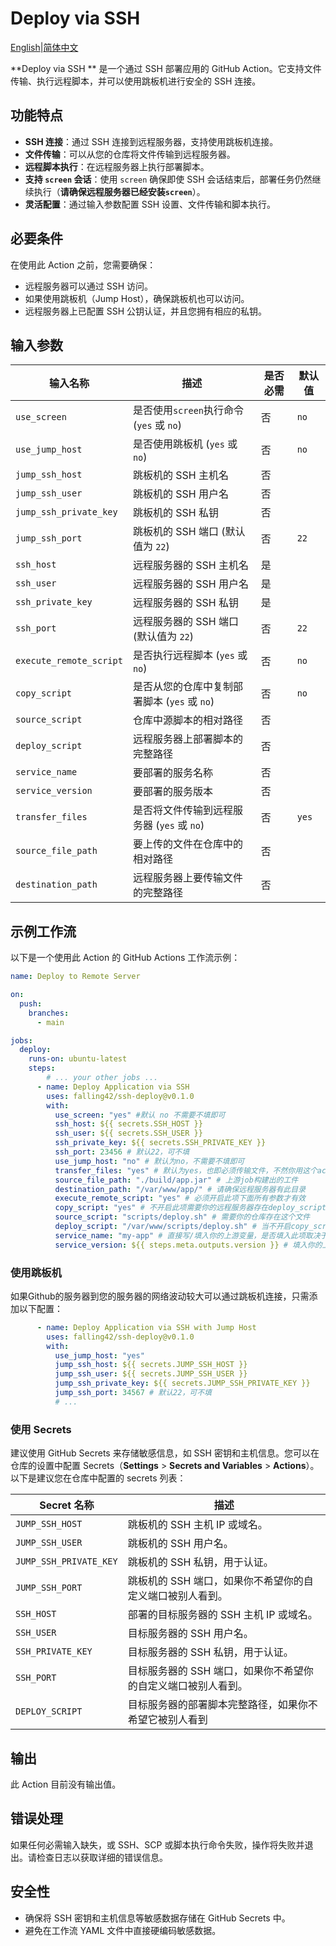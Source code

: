 # Deploy via SSH

 [English](README.md)|[简体中文](README.CN.md)

**Deploy via SSH ** 是一个通过 SSH 部署应用的 GitHub Action。它支持文件传输、执行远程脚本，并可以使用跳板机进行安全的 SSH 连接。

## 功能特点

- **SSH 连接**：通过 SSH 连接到远程服务器，支持使用跳板机连接。
- **文件传输**：可以从您的仓库将文件传输到远程服务器。
- **远程脚本执行**：在远程服务器上执行部署脚本。
- **支持 `screen` 会话**：使用 `screen` 确保即使 SSH 会话结束后，部署任务仍然继续执行（**请确保远程服务器已经安装`screen`**）。
- **灵活配置**：通过输入参数配置 SSH 设置、文件传输和脚本执行。

## 必要条件

在使用此 Action 之前，您需要确保：

- 远程服务器可以通过 SSH 访问。
- 如果使用跳板机（Jump Host），确保跳板机也可以访问。
- 远程服务器上已配置 SSH 公钥认证，并且您拥有相应的私钥。

## 输入参数

| 输入名称                | 描述                                         | 是否必需 | 默认值 |
| ----------------------- | -------------------------------------------- | -------- | ------ |
| `use_screen`            | 是否使用`screen`执行命令 (`yes` 或 `no`)     | 否       | `no`   |
| `use_jump_host`         | 是否使用跳板机 (`yes` 或 `no`)               | 否       | `no`   |
| `jump_ssh_host`         | 跳板机的 SSH 主机名                          | 否       |        |
| `jump_ssh_user`         | 跳板机的 SSH 用户名                          | 否       |        |
| `jump_ssh_private_key`  | 跳板机的 SSH 私钥                            | 否       |        |
| `jump_ssh_port`         | 跳板机的 SSH 端口 (默认值为 `22`)            | 否       | `22`   |
| `ssh_host`              | 远程服务器的 SSH 主机名                      | 是       |        |
| `ssh_user`              | 远程服务器的 SSH 用户名                      | 是       |        |
| `ssh_private_key`       | 远程服务器的 SSH 私钥                        | 是       |        |
| `ssh_port`              | 远程服务器的 SSH 端口 (默认值为 `22`)        | 否       | `22`   |
| `execute_remote_script` | 是否执行远程脚本 (`yes` 或 `no`)             | 否       | `no`   |
| `copy_script`           | 是否从您的仓库中复制部署脚本 (`yes` 或 `no`) | 否       | `no`   |
| `source_script`         | 仓库中源脚本的相对路径                       | 否       |        |
| `deploy_script`         | 远程服务器上部署脚本的完整路径               | 否       |        |
| `service_name`          | 要部署的服务名称                             | 否       |        |
| `service_version`       | 要部署的服务版本                             | 否       |        |
| `transfer_files`        | 是否将文件传输到远程服务器 (`yes` 或 `no`)   | 否       | `yes`  |
| `source_file_path`      | 要上传的文件在仓库中的相对路径               | 否       |        |
| `destination_path`      | 远程服务器上要传输文件的完整路径             | 否       |        |

## 示例工作流

以下是一个使用此 Action 的 GitHub Actions 工作流示例：

```yaml
name: Deploy to Remote Server

on:
  push:
    branches:
      - main

jobs:
  deploy:
    runs-on: ubuntu-latest
    steps:
		# ... your other jobs ...
      - name: Deploy Application via SSH
        uses: falling42/ssh-deploy@v0.1.0
        with:
          use_screen: "yes" #默认 no 不需要不填即可
          ssh_host: ${{ secrets.SSH_HOST }}
          ssh_user: ${{ secrets.SSH_USER }}
          ssh_private_key: ${{ secrets.SSH_PRIVATE_KEY }}
          ssh_port: 23456 # 默认22，可不填
          use_jump_host: "no" # 默认为no，不需要不填即可
          transfer_files: "yes" # 默认为yes，也即必须传输文件，不然你用这个action干什么 :)
          source_file_path: "./build/app.jar" # 上游job构建出的工件
          destination_path: "/var/www/app/" # 请确保远程服务器有此目录
          execute_remote_script: "yes" # 必须开启此项下面所有参数才有效
          copy_script: "yes" # 不开启此项需要你的远程服务器存在deploy_script文件
          source_script: "scripts/deploy.sh" # 需要你的仓库存在这个文件
          deploy_script: "/var/www/scripts/deploy.sh" # 当不开启copy_script时请注意填入的文件需要存在，否则请注意每次运行action都会覆盖这个文件
          service_name: "my-app" # 直接写/填入你的上游变量，是否填入此项取决于你的deploy.sh是否需要此参数
          service_version: ${{ steps.meta.outputs.version }} # 填入你的上游变量，是否填入此项取决于你的deploy.sh是否需要此参数
```

### 使用跳板机

如果Github的服务器到您的服务器的网络波动较大可以通过跳板机连接，只需添加以下配置：

```yaml
      - name: Deploy Application via SSH with Jump Host
        uses: falling42/ssh-deploy@v0.1.0
        with:
          use_jump_host: "yes"
          jump_ssh_host: ${{ secrets.JUMP_SSH_HOST }}
          jump_ssh_user: ${{ secrets.JUMP_SSH_USER }}
          jump_ssh_private_key: ${{ secrets.JUMP_SSH_PRIVATE_KEY }}
          jump_ssh_port: 34567 # 默认22，可不填
          # ...
```

### 使用 Secrets

建议使用 GitHub Secrets 来存储敏感信息，如 SSH 密钥和主机信息。您可以在仓库的设置中配置 Secrets（**Settings** > **Secrets and Variables** > **Actions**）。以下是建议您在仓库中配置的 secrets 列表：

| Secret 名称            | 描述                                                         |
| ---------------------- | ------------------------------------------------------------ |
| `JUMP_SSH_HOST`        | 跳板机的 SSH 主机 IP 或域名。                                |
| `JUMP_SSH_USER`        | 跳板机的 SSH 用户名。                                        |
| `JUMP_SSH_PRIVATE_KEY` | 跳板机的 SSH 私钥，用于认证。                                |
| `JUMP_SSH_PORT`        | 跳板机的 SSH 端口，如果你不希望你的自定义端口被别人看到。    |
| `SSH_HOST`             | 部署的目标服务器的 SSH 主机 IP 或域名。                      |
| `SSH_USER`             | 目标服务器的 SSH 用户名。                                    |
| `SSH_PRIVATE_KEY`      | 目标服务器的 SSH 私钥，用于认证。                            |
| `SSH_PORT`             | 目标服务器的 SSH 端口，如果你不希望你的自定义端口被别人看到。 |
| `DEPLOY_SCRIPT`        | 目标服务器的部署脚本完整路径，如果你不希望它被别人看到       |

## 输出

此 Action 目前没有输出值。

## 错误处理

如果任何必需输入缺失，或 SSH、SCP 或脚本执行命令失败，操作将失败并退出。请检查日志以获取详细的错误信息。

## 安全性

- 确保将 SSH 密钥和主机信息等敏感数据存储在 GitHub Secrets 中。
- 避免在工作流 YAML 文件中直接硬编码敏感数据。
